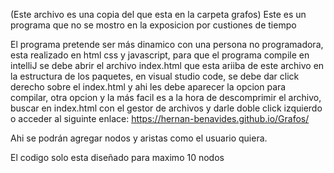 (Este archivo es una copia del que esta en la carpeta grafos)
Este es un programa que no se mostro en la exposicion por custiones de tiempo

El programa pretende ser más dinamico con una persona no programadora, esta realizado en html css y javascript,
para que el programa compile en intelliJ se debe abrir el archivo index.html que esta ariiba de este archivo
en la estructura de los paquetes, en visual studio code, se debe dar click derecho sobre el index.html y
ahi les debe aparecer la opcion para compilar, otra opcion y la más facil es a la hora de descomprimir el
archivo, buscar en index.html con el gestor de archivos y darle doble click izquierdo o acceder al siguinte enlace:
https://hernan-benavides.github.io/Grafos/

Ahi se podrán agregar nodos y aristas como el usuario quiera.

El codigo solo esta diseñado para maximo 10 nodos
